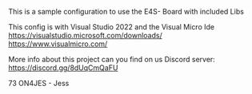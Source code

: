 This is a sample configuration to use the E4S- Board with included Libs

This config is with Visual Studio 2022 and the Visual Micro Ide
https://visualstudio.microsoft.com/downloads/
https://www.visualmicro.com/

More info about this project can you find on us Discord server:
https://discord.gg/8dUqCmQaFU

73 ON4JES - Jess

